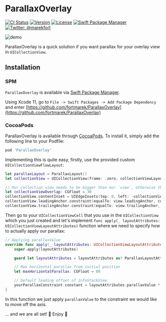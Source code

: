 # ParallaxOverlay
[![CI Status](http://img.shields.io/travis/fortmarek/ParallaxOverlay.svg?style=flat)](https://travis-ci.org/fortmarek/ParallaxOverlay)
[![Version](https://img.shields.io/cocoapods/v/ParallaxOverlay.svg?style=flat)](http://cocoapods.org/pods/ParallaxOverlay)
[![License](https://img.shields.io/cocoapods/l/ParallaxOverlay.svg?style=flat)](http://cocoapods.org/pods/ParallaxOverlay)
<a href="https://swift.org/package-manager">
        <img src="https://img.shields.io/badge/spm-compatible-brightgreen.svg?style=flat" alt="Swift Package Manager" />
    </a>
    <a href="https://twitter.com/marekfort">
        <img src="https://img.shields.io/badge/contact-@marekfort-blue.svg?style=flat" alt="Twitter: @marekfort" />
    </a>

![demo](https://github.com/fortmarek/ParallaxOverlay/blob/master/parallax.gif)

ParallaxOverlay is a quick solution if you want parallax for your overlay view in `UICollectionView`.

## Installation

### SPM

`ParallaxOverlay` is available via [Swift Package Manager](https://swift.org/package-manager).

Using Xcode 11, go to `File -> Swift Packages -> Add Package Dependency` and enter [https://github.com/fortmarek/ParallaxOverlay](https://github.com/fortmarek/ParallaxOverlay)  

### CocoaPods

ParallaxOverlay is available through [CocoaPods](http://cocoapods.org). To install
it, simply add the following line to your Podfile:

```ruby
pod 'ParallaxOverlay'
```

Implementing this is quite easy, firstly, use the provided custom `UICollectionViewFlowLayout`: 
```swift
let parallaxLayout = ParallaxLayout()
let collectionView = UICollectionView(frame: .zero, collectionViewLayout: parallaxLayout)

// Our collection view needs to be bigger than our `view`, otherwise the cells would die when off-screen and our parallax values would just disappear
let collectionViewOverlap: CGFloat = 30
collectionView.contentInset = UIEdgeInsets(top: 0, left: -collectionViewOverlap, bottom: 0, right: collectionViewOverlap)
collectionView.leadingAnchor.constraint(equalTo: view.leadingAnchor, constant: -collectionViewOverlap).isActive = true
collectionView.trailingAnchor.constraint(equalTo: view.trailingAnchor, constant: collectionViewOverlap).isActive = true
```

Then go to your `UICollectionViewCell` that you use in the `UICollectionView` which you just created and let's implement `func apply(_ layoutAttributes: UICollectionViewLayoutAttributes)` function where we need to specify how to actually apply our parallax: 

```swift
// Applying parallaxValue
override func apply(_ layoutAttributes: UICollectionViewLayoutAttributes) {
    super.apply(layoutAttributes)

    guard let layoutAttributes = layoutAttributes as? ParallaxLayoutAttributes else { return }

    // Max horizontal parallax from initial position
    let maxHorizontalParallax: CGFloat = 80

    // Default leading offset of infoStackView
    yourParallaxConstraint.constant = layoutAttributes.parallaxValue * maxHorizontalParallax
}
```

In this function we just apply `parallaxValue` to the constraint we would like to move off the axis.

... and we are all set! 🙂 Enjoy 🚀